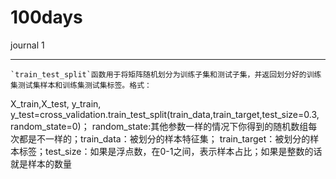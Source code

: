 100days
===========
journal 1
___________    
    `train_test_split`函数用于将矩阵随机划分为训练子集和测试子集，并返回划分好的训练集测试集样本和训练集测试集标签。格式：
 X_train,X_test, y_train, y_test=cross_validation.train_test_split(train_data,train_target,test_size=0.3, random_state=0)；
 random_state:其他参数一样的情况下你得到的随机数组每次都是不一样的；train_data：被划分的样本特征集；
 train_target：被划分的样本标签；test_size：如果是浮点数，在0-1之间，表示样本占比；如果是整数的话就是样本的数量
